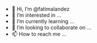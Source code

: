 - 👋 Hi, I’m @fatimalandez
- 👀 I’m interested in ...
- 🌱 I’m currently learning ...
- 💞️ I’m looking to collaborate on ...
- 📫 How to reach me ...

<!---
fatimalandez/fatimalandez is a ✨ special ✨ repository because its `README.md` (this file) appears on your GitHub profile.
You can click the Preview link to take a look at your changes.
--->

